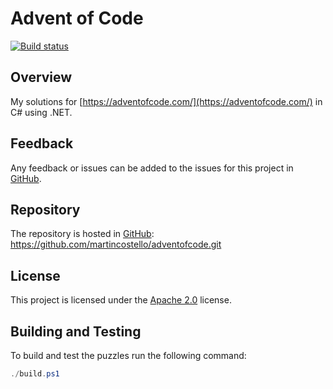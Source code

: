 # Advent of Code

[![Build status](https://github.com/martincostello/adventofcode/workflows/build/badge.svg?branch=main&event=push)](https://github.com/martincostello/adventofcode/actions?query=workflow%3Abuild+branch%3Amain+event%3Apush)

## Overview

My solutions for [https://adventofcode.com/](https://adventofcode.com/) in C# using .NET.

## Feedback

Any feedback or issues can be added to the issues for this project in [GitHub](https://github.com/martincostello/adventofcode/issues).

## Repository

The repository is hosted in [GitHub](https://github.com/martincostello/adventofcode): https://github.com/martincostello/adventofcode.git

## License

This project is licensed under the [Apache 2.0](https://github.com/martincostello/adventofcode/blob/main/LICENSE) license.

## Building and Testing

To build and test the puzzles run the following command:

```powershell
./build.ps1
```
